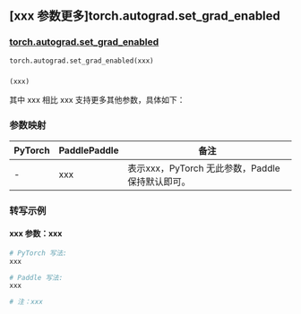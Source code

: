 ## [xxx 参数更多]torch.autograd.set_grad_enabled

### [torch.autograd.set_grad_enabled](https://pytorch.org/docs/stable/generated/torch.autograd.set_grad_enabled.html#torch.autograd.set_grad_enabled)

```python
torch.autograd.set_grad_enabled(xxx)
```

### []()

```python
(xxx)
```

其中 xxx 相比 xxx 支持更多其他参数，具体如下：

### 参数映射

| PyTorch | PaddlePaddle | 备注 |
| ------- | ------------ | ---- |
|    -    |    xxx    | 表示xxx，PyTorch 无此参数，Paddle 保持默认即可。 |

### 转写示例

#### xxx 参数：xxx
``` python
# PyTorch 写法:
xxx

# Paddle 写法:
xxx

# 注：xxx
```

